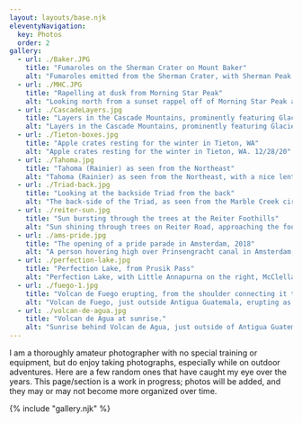 ```yaml
---
layout: layouts/base.njk
eleventyNavigation:
  key: Photos 
  order: 2
gallery:
  - url: ./Baker.JPG
    title: "Fumaroles on the Sherman Crater on Mount Baker"
    alt: "Fumaroles emitted from the Sherman Crater, with Sherman Peak in the background, on the way to the summit of Mount Baker. 07/02/2022"
  - url: ./MHC.JPG
    title: "Rapelling at dusk from Morning Star Peak"
    alt: "Looking north from a sunset rappel off of Morning Star Peak after climbing the route Mile High Club. 08/18/22"
  - url: ./CascadeLayers.jpg
    title: "Layers in the Cascade Mountains, prominently featuring Glacier Peak and Ranier"
    alt: "Layers in the Cascade Mountains, prominently featuring Glacier Peak and Ranier.  As seen from the west ridge of Forbidden Peak. 09/06/22"
  - url: ./Tieton-boxes.jpg
    title: "Apple crates resting for the winter in Tieton, WA"
    alt: "Apple crates resting for the winter in Tieton, WA. 12/28/20"
  - url: ./Tahoma.jpg 
    title: "Tahoma (Rainier) as seen from the Northeast"
    alt: "Tahoma (Rainier) as seen from the Northeast, with a nice lenticular hat. 03/07/22"
  - url: ./Triad-back.jpg
    title: "Looking at the backside Triad from the back"
    alt: "The back-side of the Triad, as seen from the Marble Creek cirque, nearing the Dorado Needle, in North Cascades National Park. The Kumquat couloir is on the far right side. 04/14/24"
  - url: ./reiter-sun.jpg
    title: "Sun bursting through the trees at the Reiter Foothills"
    alt: "Sun shining through trees on Reiter Road, approaching the foothills between Gold Bar and Index, WA.  10/30/21"
  - url: ./ams-pride.jpg
    title: "The opening of a pride parade in Amsterdam, 2018"
    alt: "A person hovering high over Prinsengracht canal in Amsterdam, shooting confetti in the air, to celebrate the start of pride parade. 08/04/18"
  - url: ./perfection-lake.jpg
    title: "Perfection Lake, from Prusik Pass"
    alt: "Perfection Lake, with Little Annapurna on the right, McClellan Peak on the left, and Rainier/Tahoma in the distance in the background, as seen from Prusik Pass on descending from climbing the west ridge of Prusik Peak. 07/06/25"
  - url: ./fuego-1.jpg
    title: "Volcan de Fuego erupting, from the shoulder connecting it to Acatenango"
    alt: "Volcan de Fuego, just outside Antigua Guatemala, erupting as it regularly does.  Seen from the saddle connecting it to Acatenango. 02/14/2024"
  - url: ./volcan-de-agua.jpg
    title: "Volcan de Agua at sunrise."
    alt: "Sunrise behind Volcan de Agua, just outside of Antigua Guatemala, as photographed from the summit of Acatenango. 02/15/2024"
---
```


I am a thoroughly amateur photographer with no special training or equipment, but do enjoy taking photographs, especially while on outdoor adventures.  Here are a few random ones that have caught my eye over the years.  This page/section is a work in progress; photos will be added, and they may or may not become more organized over time.

{% include "gallery.njk" %}

